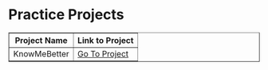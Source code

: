 # Practice Projects

<table border="1">
    <tr>
        <th>Project Name</th>
        <th>Link to Project</th>
    </tr>
    <tr>
        <td>KnowMeBetter</th>
        <td> <a href="https://replit.com/@NikhilBansal24/KnowMeBetter?embed=1&output=1"> Go To Project </a> </td>
    </tr>
</table>
